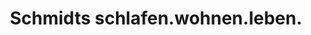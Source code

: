 ---
title: "Schmidts schlafen.wohnen.leben."
url: /luedenscheid/schmidts-schlafen-wohnen-leben/
shop: Betten
---